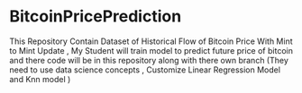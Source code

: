 # BitcoinPricePrediction
This Repository Contain Dataset of Historical Flow of Bitcoin Price With Mint to Mint Update , My Student will train model to predict future price of bitcoin and there code will be in this repository along with there own branch (They need to use data science concepts , Customize Linear Regression Model and Knn model ) 
